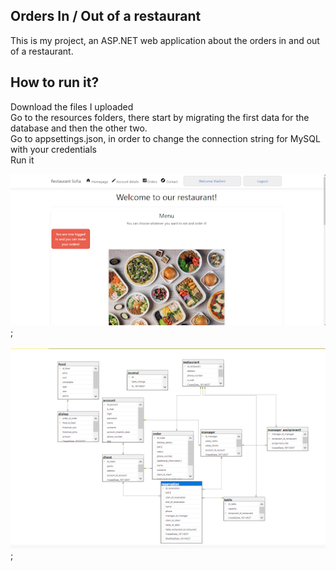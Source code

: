 <h2>Orders In / Out of a restaurant </h2>
This is my project, an ASP.NET web application about the orders in and out of a restaurant.

<h2>How to run it?</h2>
Download the files I uploaded
<br>Go to the resources folders, there start by migrating the first data for the database and then the other two.
<br>Go to appsettings.json, in order to change the connection string for MySQL with your credentials
<br>Run it

![layout](https://github.com/vladbv/orders-in-restaurant/blob/master/ui-frontend-layout.png?raw=true);
<br><br>
![database schema](https://github.com/vladbv/orders-in-restaurant/blob/master/database-schema.png?raw=true);
